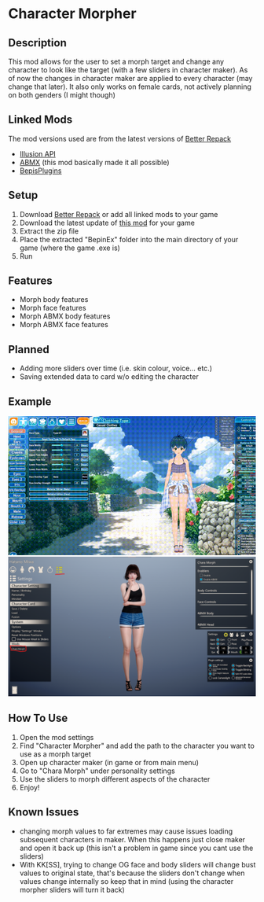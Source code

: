 # Character Morpher
## Description
This mod allows for the user to set a morph target and change any character to look like the target (with a few sliders in character maker). As of now the changes in character maker are applied to every character (may change that later). It also only works on female cards, not actively planning on both genders (I might though)

## Linked Mods
The mod versions used are from the latest versions of [Better Repack](https://dl.betterrepack.com/public/)
* [Illusion API](https://github.com/IllusionMods/IllusionModdingAPI)
* [ABMX](https://github.com/ManlyMarco/ABMX) (this mod basically made it all possible)
* [BepisPlugins](https://github.com/IllusionMods/BepisPlugins)

## Setup
1. Download [Better Repack](https://dl.betterrepack.com/public/) or add all linked mods to your game
2. Download the latest update of [this mod](https://github.com/Prolo1/Character-Morpher/releases/latest/) for your game
3. Extract the zip file
4. Place the extracted "BepinEx" folder into the main directory of your game (where the game .exe is)
5. Run

## Features
* Morph body features
* Morph face features     
* Morph ABMX body features
* Morph ABMX face features

## Planned
* Adding more sliders over time (i.e. skin colour, voice... etc.)
* Saving extended data to card w/o editing the character

## Example
![example gif](https://github.com/Prolo1/Example-images/blob/main/example%20chara%20morph%20v2.gif?raw=true)
![HS2 image](https://github.com/Prolo1/Example-images/blob/main/Screenshot%202022-03-29%20191817.png?raw=true)

## How To Use
1. Open the mod settings
2. Find "Character Morpher" and add the path to the character you want to use as a morph target
3. Open up character maker (in game or from main menu)
4. Go to "Chara Morph" under personality settings
5. Use the sliders to morph different aspects of the character
69. Enjoy!

## Known Issues
* changing morph values to far extremes may cause issues loading subsequent characters in maker. When this happens just close maker and open it back up (this isn't a problem in game since you cant use the sliders)
* With KK[SS], trying to change OG face and body sliders will change bust values to original state, that's because the sliders don't change when values change internally so keep that in mind (using the character morpher sliders will turn it back)
